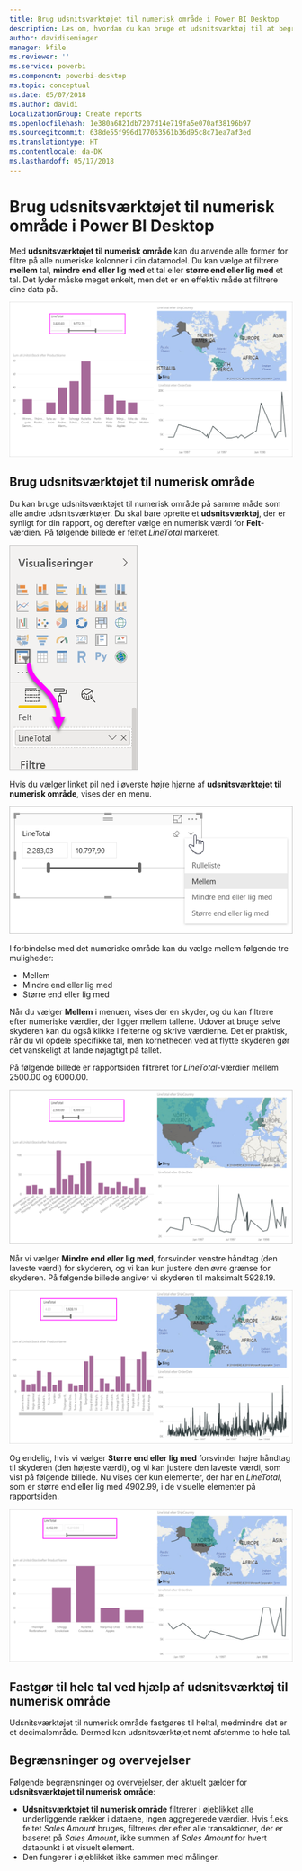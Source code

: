```yaml
---
title: Brug udsnitsværktøjet til numerisk område i Power BI Desktop
description: Læs om, hvordan du kan bruge et udsnitsværktøj til at begrænse resultatet til numeriske intervaller i Power BI Desktop
author: davidiseminger
manager: kfile
ms.reviewer: ''
ms.service: powerbi
ms.component: powerbi-desktop
ms.topic: conceptual
ms.date: 05/07/2018
ms.author: davidi
LocalizationGroup: Create reports
ms.openlocfilehash: 1e380a6821db7207d14e719fa5e070af38196b97
ms.sourcegitcommit: 638de55f996d177063561b36d95c8c71ea7af3ed
ms.translationtype: HT
ms.contentlocale: da-DK
ms.lasthandoff: 05/17/2018
---
```

# <a name="use-the-numeric-range-slicer-in-power-bi-desktop"></a>Brug udsnitsværktøjet til numerisk område i Power BI Desktop
Med **udsnitsværktøjet til numerisk område** kan du anvende alle former for filtre på alle numeriske kolonner i din datamodel. Du kan vælge at filtrere **mellem** tal, **mindre end eller lig med** et tal eller **større end eller lig med** et tal. Det lyder måske meget enkelt, men det er en effektiv måde at filtrere dine data på.

![Visual med udsnitsværktøjet til numerisk område](media/desktop-slicer-numeric-range/desktop-slicer-numeric-range-0.png)

## <a name="using-the-numeric-range-slicer"></a>Brug udsnitsværktøjet til numerisk område
Du kan bruge udsnitsværktøjet til numerisk område på samme måde som alle andre udsnitsværktøjer. Du skal bare oprette et **udsnitsværktøj**, der er synligt for din rapport, og derefter vælge en numerisk værdi for **Felt**-værdien. På følgende billede er feltet *LineTotal* markeret.

![Opret et numerisk interval-udsnitsværktøj](media/desktop-slicer-numeric-range/desktop-slicer-numeric-range-1-create.png)

Hvis du vælger linket pil ned i øverste højre hjørne af **udsnitsværktøjet til numerisk område**, vises der en menu.

![Menu for udsnitsværktøj til numerisk område](media/desktop-slicer-numeric-range/desktop-slicer-numeric-range-2-between.png)

I forbindelse med det numeriske område kan du vælge mellem følgende tre muligheder:

* Mellem
* Mindre end eller lig med
* Større end eller lig med

Når du vælger **Mellem** i menuen, vises der en skyder, og du kan filtrere efter numeriske værdier, der ligger mellem tallene. Udover at bruge selve skyderen kan du også klikke i felterne og skrive værdierne. Det er praktisk, når du vil opdele specifikke tal, men kornetheden ved at flytte skyderen gør det vanskeligt at lande nøjagtigt på tallet.

På følgende billede er rapportsiden filtreret for *LineTotal*-værdier mellem 2500.00 og 6000.00.

![Udsnitsværktøjet til numerisk område med Mellem](media/desktop-slicer-numeric-range/desktop-slicer-numeric-range-3-between-range.png)

Når vi vælger **Mindre end eller lig med**, forsvinder venstre håndtag (den laveste værdi) for skyderen, og vi kan kun justere den øvre grænse for skyderen. På følgende billede angiver vi skyderen til maksimalt 5928.19.

![Udsnitsværktøjet til numerisk område med Mindre end](media/desktop-slicer-numeric-range/desktop-slicer-numeric-range-4-less-than.png)

Og endelig, hvis vi vælger **Større end eller lig med** forsvinder højre håndtag til skyderen (den højeste værdi), og vi kan justere den laveste værdi, som vist på følgende billede. Nu vises der kun elementer, der har en *LineTotal*, som er større end eller lig med 4902.99, i de visuelle elementer på rapportsiden.

![Udsnitsværktøjet til numerisk område med Større end](media/desktop-slicer-numeric-range/desktop-slicer-numeric-range-5-greater-than.png)

## <a name="snap-to-whole-numbers-with-the-numeric-range-slicer"></a>Fastgør til hele tal ved hjælp af udsnitsværktøj til numerisk område

Udsnitsværktøjet til numerisk område fastgøres til heltal, medmindre det er et decimalområde. Dermed kan udsnitsværktøjet nemt afstemme to hele tal. 


## <a name="limitations-and-considerations"></a>Begrænsninger og overvejelser
Følgende begrænsninger og overvejelser, der aktuelt gælder for **udsnitsværktøjet til numerisk område**:

* **Udsnitsværktøjet til numerisk område** filtrerer i øjeblikket alle underliggende rækker i dataene, ingen aggregerede værdier. Hvis f.eks. feltet *Sales Amount* bruges, filtreres der efter alle transaktioner, der er baseret på *Sales Amount*, ikke summen af *Sales Amount* for hvert datapunkt i et visuelt element.
* Den fungerer i øjeblikket ikke sammen med målinger.
